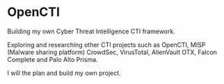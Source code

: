 # OpenCTI
Building my own Cyber Threat Intelligence CTI framework.

Exploring and researching other CTI projects such as OpenCTI, MISP (Malware sharing platform)  CrowdSec, VirusTotal, AlienVault OTX, Falcon Complete and Palo Alto Prisma.

I will the plan and build my own project.
